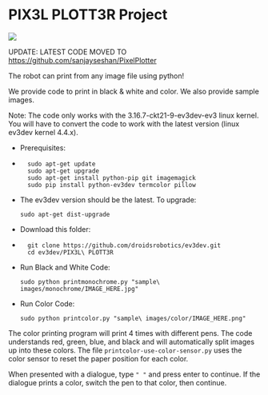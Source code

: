 <h1>PIX3L PLOTT3R Project</h1>
<img src="https://scontent-iad3-1.xx.fbcdn.net/hphotos-xlt1/v/t1.0-9/12742519_1509710212669723_4304083322119299525_n.jpg?oh=b11d74b98a01d2f8db4a8b8aaad7529b&oe=57548740">

UPDATE: LATEST CODE MOVED TO https://github.com/sanjayseshan/PixelPlotter

The robot can print from any image file using python!

We provide code to print in black & white and color.
We also provide sample images.

Note: The code only works with the 3.16.7-ckt21-9-ev3dev-ev3 linux kernel. You will have to convert the code to work with the latest version (linux ev3dev kernel 4.4.x).

*   Prerequisites:
*   
        sudo apt-get update
        sudo apt-get upgrade
        sudo apt-get install python-pip git imagemagick
        sudo pip install python-ev3dev termcolor pillow

*   The ev3dev version should be the latest. To upgrade:

        sudo apt-get dist-upgrade


*   Download this folder:
*   
        git clone https://github.com/droidsrobotics/ev3dev.git
        cd ev3dev/PIX3L\ PLOTT3R

*   Run Black and White Code:
  
        sudo python printmonochrome.py "sample\ images/monochrome/IMAGE_HERE.jpg"

*   Run Color Code:

        sudo python printcolor.py "sample\ images/color/IMAGE_HERE.png"
        
The color printing program will print 4 times with different pens. The code understands red, green, blue, and black and will automatically split images up into these colors. The file <code>printcolor-use-color-sensor.py</code> uses the color sensor to reset the paper position for each color.

When presented with a dialogue, type <code>" "</code> and press enter to continue. If the dialogue prints a color, switch the pen to that color, then continue. 


